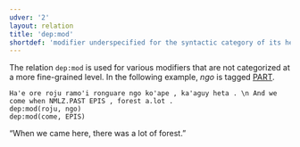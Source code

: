 ```yaml
---
udver: '2'
layout: relation
title: 'dep:mod'
shortdef: 'modifier underspecified for the syntactic category of its head'
---
```


The relation `dep:mod` is used for various modifiers that are not categorized at a more fine-grained level.
In the following example, _ngo_ is tagged [PART]().

~~~ sdparse
Ha'e ore roju ramo'i ronguare ngo ko'ape , ka'aguy heta . \n And we come when NMLZ.PAST EPIS , forest a.lot .
dep:mod(roju, ngo)
dep:mod(come, EPIS)
~~~

“When we came here, there was a lot of forest.”

<!-- Interlanguage links updated Po 11. listopadu 2024, 20:10:47 CET -->

